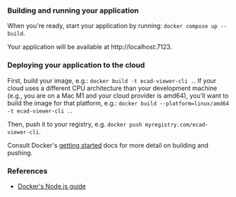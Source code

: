 ### Building and running your application

When you're ready, start your application by running:
`docker compose up --build`.

Your application will be available at http://localhost:7123.

### Deploying your application to the cloud

First, build your image, e.g.: `docker build -t ecad-viewer-cli .`.
If your cloud uses a different CPU architecture than your development
machine (e.g., you are on a Mac M1 and your cloud provider is amd64),
you'll want to build the image for that platform, e.g.:
`docker build --platform=linux/amd64 -t ecad-viewer-cli .`.

Then, push it to your registry, e.g. `docker push myregistry.com/ecad-viewer-cli`.

Consult Docker's [getting started](https://docs.docker.com/go/get-started-sharing/)
docs for more detail on building and pushing.

### References
* [Docker's Node.js guide](https://docs.docker.com/language/nodejs/)